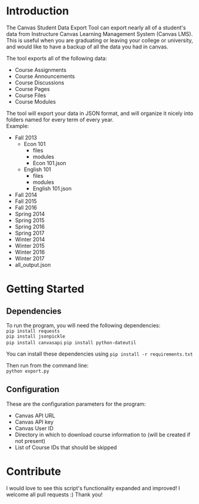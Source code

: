 # Introduction
The Canvas Student Data Export Tool can export nearly all of a student's data from Instructure Canvas Learning Management System (Canvas LMS).  
This is useful when you are graduating or leaving your college or university, and would like to have a backup of all the data you had in canvas.  

The tool exports all of the following data:  
- Course Assignments
- Course Announcements
- Course Discussions
- Course Pages
- Course Files
- Course Modules

The tool will export your data in JSON format, and will organize it nicely into folders named for every term of every year.  
Example:  
- Fall 2013
  - Econ 101
    - files
    - modules
    - Econ 101.json
  - English 101
    - files
    - modules
    - English 101.json
- Fall 2014
- Fall 2015
- Fall 2016
- Spring 2014
- Spring 2015
- Spring 2016
- Spring 2017
- Winter 2014
- Winter 2015
- Winter 2016
- Winter 2017
- all_output.json

# Getting Started
## Dependencies
To run the program, you will need the following dependencies:  
`pip install requests`  
`pip install jsonpickle`  
`pip install canvasapi` 
`pip install python-dateutil`

You can install these dependencies using
`pip install -r requirements.txt`

Then run from the command line:  
`python export.py`

## Configuration
These are the configuration parameters for the program:
- Canvas API URL
- Canvas API key
- Canvas User ID
- Directory in which to download course information to (will be created if not present)
- List of Course IDs that should be skipped

# Contribute
I would love to see this script's functionality expanded and improved! I welcome all pull requests :) Thank you!  
